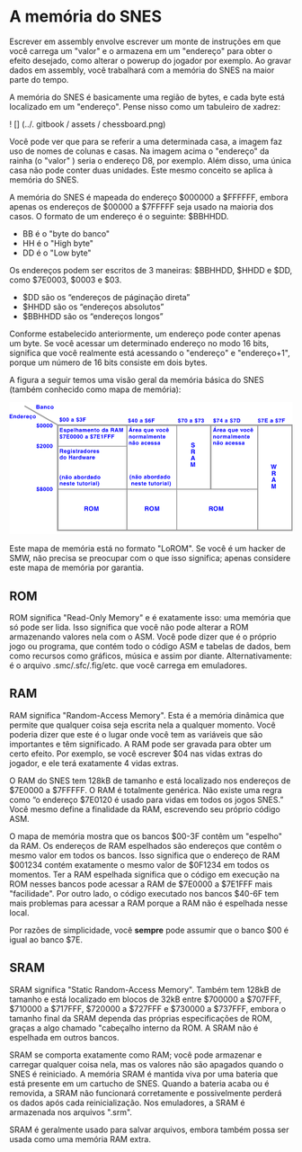 # A memória do SNES

Escrever em assembly envolve escrever um monte de instruções em que você carrega um "valor" e o armazena em um "endereço" para obter o efeito desejado, como alterar o powerup do jogador por exemplo. Ao gravar dados em assembly, você trabalhará com a memória do SNES na maior parte do tempo.

A memória do SNES é basicamente uma região de bytes, e cada byte está localizado em um "endereço". Pense nisso como um tabuleiro de xadrez:

! [] (../. gitbook / assets / chessboard.png)

Você pode ver que para se referir a uma determinada casa, a imagem faz uso de nomes de colunas e casas. Na imagem acima o "endereço" da rainha \(o "valor" \) seria o endereço D8, por exemplo. Além disso, uma única casa não pode conter duas unidades. Este mesmo conceito se aplica à memória do SNES.

A memória do SNES é mapeada do endereço $000000 a $FFFFFF, embora apenas os endereços de $00000 a $7FFFFF seja usado na maioria dos casos. O formato de um endereço é o seguinte: $BBHHDD.

* BB é o "byte do banco"
* HH é o "High byte"
* DD é o "Low byte"

Os endereços podem ser escritos de 3 maneiras: $BBHHDD, $HHDD e $DD, como $7E0003, $0003 e $03.

* $DD são os “endereços de páginação direta”
* $HHDD são os “endereços absolutos”
* $BBHHDD são os “endereços longos”

Conforme estabelecido anteriormente, um endereço pode conter apenas um byte. Se você acessar um determinado endereço no modo 16 bits, significa que você realmente está acessando o "endereço" e "endereço+1", porque um número de 16 bits consiste em dois bytes.

A figura a seguir temos uma visão geral da memória básica do SNES \(também conhecido como mapa de memória\):

![The &#x201C;LoROM&#x201D; Memory Map](../.gitbook/assets/memory.png)

Este mapa de memória está no formato "LoROM". Se você é um hacker de SMW, não precisa se preocupar com o que isso significa; apenas considere este mapa de memória por garantia.

## ROM

ROM significa "Read-Only Memory" e é exatamente isso: uma memória que só pode ser lida. Isso significa que você não pode alterar a ROM armazenando valores nela com o ASM. Você pode dizer que é o próprio jogo ou programa, que contém todo o código ASM e tabelas de dados, bem como recursos como gráficos, música e assim por diante. Alternativamente: é o arquivo .smc/.sfc/.fig/etc. que você carrega em emuladores.

## RAM

RAM significa "Random-Access Memory". Esta é a memória dinâmica que permite que qualquer coisa seja escrita nela a qualquer momento. Você poderia dizer que este é o lugar onde você tem as variáveis ​​que são importantes e têm significado. A RAM pode ser gravada para obter um certo efeito. Por exemplo, se você escrever $04 nas vidas extras do jogador, e ele terá exatamente 4 vidas extras.

O RAM do SNES tem 128kB de tamanho e está localizado nos endereços de $7E0000 a $7FFFFF. O RAM é totalmente genérica. Não existe uma regra como “o endereço $7E0120 é usado para vidas em todos os jogos SNES.” Você mesmo define a finalidade da RAM, escrevendo seu próprio código ASM.

O mapa de memória mostra que os bancos $00-3F contêm um "espelho" da RAM. Os endereços de RAM espelhados são endereços que contêm o mesmo valor em todos os bancos. Isso significa que o endereço de RAM $001234 contém exatamente o mesmo valor de $0F1234 em todos os momentos. Ter a RAM espelhada significa que o código em execução na ROM nesses bancos pode acessar a RAM de $7E0000 a $7E1FFF mais "facilidade". Por outro lado, o código executado nos bancos $40-6F tem mais problemas para acessar a RAM porque a RAM não é espelhada nesse local.

Por razões de simplicidade, você **sempre** pode assumir que o banco $00 é igual ao banco $7E.

## SRAM

SRAM significa "Static Random-Access Memory". Também tem 128kB de tamanho e está localizado em blocos de 32kB entre $700000 a $707FFF, $710000 a $717FFF, $720000 a $727FFF e $730000 a $737FFF, embora o tamanho final da SRAM dependa das próprias especificações de ROM, graças a algo chamado "cabeçalho interno da ROM. A SRAM não é espelhada em outros bancos.

SRAM se comporta exatamente como RAM; você pode armazenar e carregar qualquer coisa nela, mas os valores não são apagados quando o SNES é reiniciado. A memória SRAM é mantida viva por uma bateria que está presente em um cartucho de SNES. Quando a bateria acaba ou é removida, a SRAM não funcionará corretamente e possivelmente perderá os dados após cada reinicialização. Nos emuladores, a SRAM é armazenada nos arquivos ".srm".

SRAM é geralmente usado para salvar arquivos, embora também possa ser usada como uma memória RAM extra.
